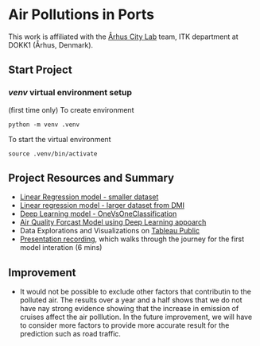 # Air Pollutions in Ports
This work is affiliated with the [Århus City Lab](https://aarhuscitylab.dk/english/) team, ITK department at DOKK1 (Århus, Denmark).

## Start Project

### *venv* virtual environment setup

(first time only) To create environment
```
python -m venv .venv
```

To start the virtual environment
```
source .venv/bin/activate 
```

## Project Resources and Summary

- [Linear Regression model - smaller dataset](https://github.com/nussarafirn/aarhus-aqi/blob/main/aarhus_aqi.ipynb)
- [Linear regression model - larger dataset from DMI](https://github.com/nussarafirn/aarhus-aqi/blob/main/aarhus_dmi_correlation_real_number.ipynb)
- [Deep Learning model - OneVsOneClassification](https://github.com/nussarafirn/aarhus-aqi/blob/main/arhus_aqi_classifiction.ipynb)
- [Air Quality Forcast Model using Deep Learning appoarch](https://github.com/nussarafirn/aarhus-aqi/blob/main/forecast_clean_and_predict.ipynb)
- Data Explorations and Visualizations on [Tableau Public](https://public.tableau.com/views/aqi-prototype/Story1?:language=en-US&publish=yes&:display_count=n&:origin=viz_share_link)
- [Presentation recording](https://washington.zoom.us/rec/share/YkiwIHImbo2qF3PGJcvR2fZS8LZUsm5QlRiRkyk0Xps8GC6opexJAVFxLJM0UiSW.u67s4lrnuccR4RTT?startTime=1654756367000), which walks through the journey for the first model interation (6 mins)


## Improvement
- It would not be possible to exclude other factors that contributin to the polluted air. The results over a year and a half shows that we do not have nay strong evidence showing that the increase in emission of cruises affect the air polllution. In the future improvement, we will have to consider more factors to provide more accurate result for the prediction such as road traffic. 
